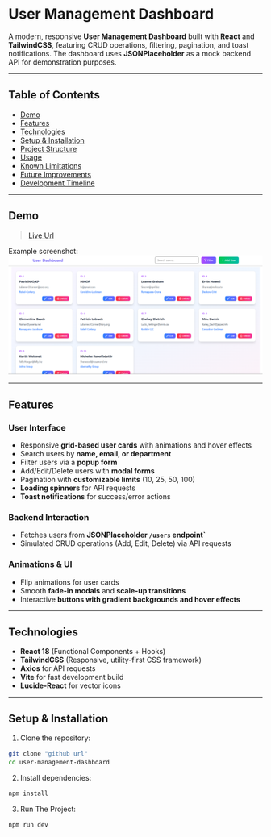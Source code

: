 # User Management Dashboard

A modern, responsive **User Management Dashboard** built with **React** and **TailwindCSS**, featuring CRUD operations, filtering, pagination, and toast notifications. The dashboard uses **JSONPlaceholder** as a mock backend API for demonstration purposes.

---

## Table of Contents

- [Demo](#demo)  
- [Features](#features)  
- [Technologies](#technologies)  
- [Setup & Installation](#setup--installation)  
- [Project Structure](#project-structure)  
- [Usage](#usage)  
- [Known Limitations](#known-limitations)  
- [Future Improvements](#future-improvements)  
- [Development Timeline](#development-timeline)  

---

## Demo

>[Live Url](https://melodic-faun-a72fb1.netlify.app/)

Example screenshot:  
![Dashboard Screenshot](./assets/Screenshot%202025-09-21%20224044.png)  

---

## Features

### User Interface
- Responsive **grid-based user cards** with animations and hover effects  
- Search users by **name, email, or department**  
- Filter users via a **popup form**  
- Add/Edit/Delete users with **modal forms**  
- Pagination with **customizable limits** (10, 25, 50, 100)  
- **Loading spinners** for API requests  
- **Toast notifications** for success/error actions  

### Backend Interaction
- Fetches users from **JSONPlaceholder `/users` endpoint`**  
- Simulated CRUD operations (Add, Edit, Delete) via API requests  

### Animations & UI
- Flip animations for user cards  
- Smooth **fade-in modals** and **scale-up transitions**  
- Interactive **buttons with gradient backgrounds and hover effects**  

---

## Technologies

- **React 18** (Functional Components + Hooks)  
- **TailwindCSS** (Responsive, utility-first CSS framework)  
- **Axios** for API requests  
- **Vite** for fast development build  
- **Lucide-React** for vector icons  

---

## Setup & Installation

1. Clone the repository:

```bash
git clone "github url"
cd user-management-dashboard
```
2. Install dependencies:

```bash
npm install
```
3. Run The Project:

```bash
npm run dev
```
